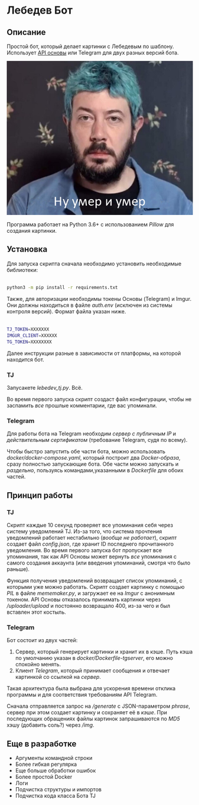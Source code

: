 # Лебедев Бот

## Описание

Простой бот, который делает картинки с Лебедевым по шаблону. Использует [API основы](https://cmtt-ru.github.io/osnova-api/swagger.html) или Telegram для двух разных версий бота.

![Пример картинки](liblebedev/img/meme.png)

Программа работает на Python 3.6+ с использованием *Pillow* для создания картинки.

## Установка

Для запуска скрипта сначала необходимо установить необходимые библиотеки:

```bash

python3 -m pip install -r requirements.txt

```

Также, для авторизации необходимы токены Основы (Telegram) и Imgur. Они должны находиться в файле *auth.env* (исключен из системы контроля версий). Формат файла указан ниже.

```bash

TJ_TOKEN=XXXXXXX
IMGUR_CLIENT=XXXXXX
TG_TOKEN=XXXXXXXX

```

Далее инструкции разные в зависимости от платформы, на которой находится бот.

### TJ

Запусакете *lebedev_tj.py*. Всё.

Во время первого запуска скрипт создаст файл конфигурации, чтобы не заспамить *все* прошлые комментарии, где вас упоминали.

### Telegram

Для работы бота на Telegram необходим *сервер с публичным IP* и *действительным сертификатом* (требование Telegram, судя по всему). 

Чтобы быстро запустить обе части бота, можно использовать *docker/docker-compose.yaml*, который построит два *Docker-образа*, сразу полностью запускающие бота. Обе части можно запускать и *раздельно*, пользуясь командами,указанными в *Dockerfile* для обоих частей.

## Принцип работы

### TJ

Скрипт каждые 10 секунд проверяет все упоминания себя через систему уведомлений TJ. Из-за того, что система прочтения уведомлений работает нестабильно (*вообще не работает*), скрипт создает файл *config.json*, где хранит ID последнего прочитанного уведомления. Во время первого запуска бот пропускает все упоминания, так как API Основы может вернуть *все* упоминания с самого создания аккаунта (или введения упоминаний, смотря что было раньше).

Функция получения уведомлений возвращает список упоминаний, с которыми уже можно работать. Скрипт создает картинку с помощью *PIL* в файле *mememaker.py*, и загружает ее на *Imgur* с анонимным токеном. API Основы отказалось принимать картинки через */uploader/upload* и постоянно возвращало 400, из-за чего и был вставлен этот костыль.

### Telegram

Бот состоит из двух частей:

1. Сервер, который генерирует картинки и хранит их в кэше. Путь кэша по умолчанию указан в *docker/Dockerfile-tgserver*, его можно спокойно менять.
2. Клиент *Telegram*, который принимает сообщения и отвечает картинкой со ссылкой на *сервер*.

Такая архитектура была выбрана для ускорения времени отклика программы и для соответствия требованиям API Telegram.

Сначала отправляется запрос на */generate* с JSON-параметром *phrase*, сервер при этом создает картинку и сохраняет её в *кэше*. При последующих обращениях файлы картинок запрашиваются по *MD5* хэшу (добавить соль?) через */img*.

## Еще в разработке

- Аргументы командной строки
- Более гибкая регулярка
- Еще больше обработки ошибок
- Более простой Docker
- Логи
- Подчистка структуры и импортов
- Подчистка кода класса Бота TJ